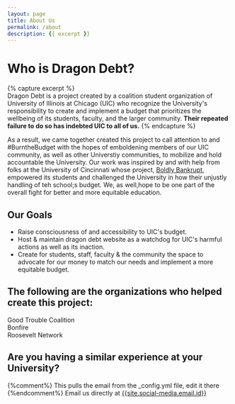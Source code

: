 ```yaml
---
layout: page
title: About Us
permalink: /about
description: {{ excerpt }}
---
```


# Who is Dragon Debt?    

{% capture excerpt %}  
Dragon Debt is a project created by a  coalition student organization of University of Illinois at Chicago (UIC) who recognize the University's responsibility to create and implement a budget that prioritizes the wellbeing of its students, faculty, and the larger community. **Their repeated failure to do so has indebted UIC to all of us.**
{% endcapture %}

As a result, we came together created this project to call attention to and #BurntheBudget with the hopes of emboldening members of our UIC community, as well as other Universtiy communities, to mobilize and hold accountable the University. Our work was inspired by and with help from folks at the University of Cincinnati whose project, [Boldly Bankrupt](https://boldlybankrupt.cargo.site), empowered its students and challenged the University in how their unjustly handling of teh school;s budget. We, as well,hope to be one part of the overall fight for better and more equitable education.  

## Our Goals  
* Raise consciousness of and accessibility to UIC's budget.   
* Host & maintain dragon debt website as a watchdog for UIC's harmful actions as well as its inaction.  
* Create for students, staff, faculty & the community the space to advocate for our money to match our needs and implement a more equitable budget.


## The following are the organizations who helped create this project:     


Good Trouble Coalition  
Bonfire  
Roosevelt Network

## Are you having a similar experience at your University?     

{%comment%} This pulls the email from the _config.yml file, edit it there {%endcomment%}
Email us directly at [{{site.social-media.email.id}}]({{site.social-media.email.href}}{{site.social-media.email.id}})
